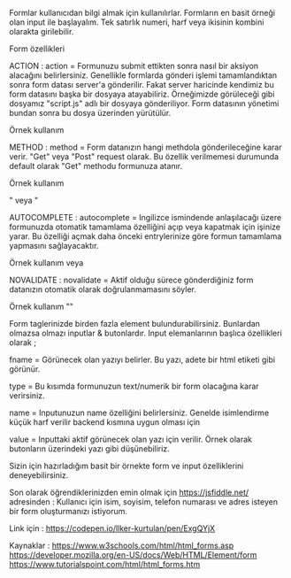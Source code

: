 Formlar kullanıcıdan bilgi almak için kullanılırlar. Formların en basit örneği olan input ile başlayalım. Tek satırlık numeri, harf veya ikisinin kombini olarakta girilebilir.


Form özellikleri

ACTION :
action = Formunuzu submit ettikten sonra nasıl bir aksiyon alacağını belirlersiniz. Genellikle formlarda gönderi işlemi tamamlandıktan sonra form datası server'a gönderilir. Fakat server haricinde kendimiz bu form datasını başka bir dosyaya atayabiliriz. Örneğimizde görüleceği gibi dosyamız "script.js" adlı bir dosyaya gönderiliyor. Form datasının yönetimi bundan sonra bu dosya üzerinden yürütülür.


Örnek kullanım <form action="/script.js"></form>






METHOD :
method = Form datanızın hangi methdola gönderileceğine karar verir. "Get" veya "Post" request olarak. Bu özellik verilmemesi durumunda default olarak "Get" methodu formunuza atanır. 


Örnek kullanım <form action="/script.js" method="get">" veya "<form action="/script.js" method="post">






AUTOCOMPLETE :
autocomplete = Ingilizce ismindende anlaşılacağı üzere formunuzda otomatik tamamlama özelliğini açıp veya kapatmak için işinize yarar. Bu özelliği açmak daha önceki entrylerinize göre formun tamamlama yapmasını sağlayacaktır.


Örnek kullanım <form action="/script.js" autocomplete="on"> veya <form action="/script.js" autocomplete="off">






NOVALIDATE :
novalidate = Aktif olduğu sürece gönderdiğiniz form datanızın otomatik olarak doğrulanmamasını söyler.


Örnek kullanım "<form action="/my_script.js" novalidate>"






Form taglerinizde birden fazla element bulundurabilirsiniz. Bunlardan olmazsa olmazı inputlar & butonlardır. Input elemanlarının başlıca özellikleri olarak ;

fname = Görünecek olan yazıyı belirler. Bu yazı, adete bir html etiketi gibi görünür.

type = Bu kısımda formunuzun text/numerik bir form olacağına karar verirsiniz.

name = Inputunuzun name özelliğini belirlersiniz. Genelde isimlendirme küçük harf verilir backend kısmına uygun olması için

value = Inputtaki aktif görünecek olan yazı için verilir. Örnek olarak butonların üzerindeki yazı gibi düşünebiliriz.

Sizin için hazırladığım basit bir örnekte form ve input özelliklerini deneyebilirsiniz.

Son olarak öğrendiklerinizden emin olmak için https://jsfiddle.net/ adresinden : Kullanıcı için isim, soyisim, telefon numarası ve adres isteyen bir form oluşturmanızı istiyorum.

Link için : https://codepen.io/llker-kurtulan/pen/ExgQYjX

Kaynaklar : https://www.w3schools.com/html/html_forms.asp
            https://developer.mozilla.org/en-US/docs/Web/HTML/Element/form
            https://www.tutorialspoint.com/html/html_forms.htm

            
